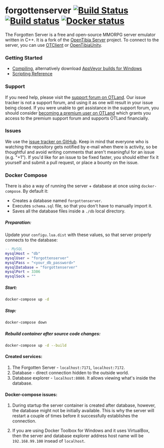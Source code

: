 forgottenserver [![Build Status](https://travis-ci.org/otland/forgottenserver.svg?branch=master)](https://travis-ci.org/otland/forgottenserver "Travis CI status") [![Build status](https://ci.appveyor.com/api/projects/status/599x38f3a0luessl?svg=true)](https://ci.appveyor.com/project/otland/forgottenserver "Download builds for Windows") [![Docker status](https://images.microbadger.com/badges/image/otland/forgottenserver.svg)](https://microbadger.com/images/otland/forgottenserver "Docker image status")
===============

The Forgotten Server is a free and open-source MMORPG server emulator written in C++. It is a fork of the [OpenTibia Server](https://github.com/opentibia/server) project. To connect to the server, you can use [OTClient](https://github.com/edubart/otclient) or [OpenTibiaUnity](https://github.com/slavidodo/OpenTibia-Unity).

### Getting Started

* [Compiling](https://github.com/otland/forgottenserver/wiki/Compiling), alternatively download [AppVeyor builds for Windows](https://ci.appveyor.com/project/otland/forgottenserver)
* [Scripting Reference](https://github.com/otland/forgottenserver/wiki/Script-Interface)

### Support

If you need help, please visit the [support forum on OTLand](https://otland.net/forums/support.16/). Our issue tracker is not a support forum, and using it as one will result in your issue being closed. If you were unable to get assistance in the support forum, you should consider [becoming a premium user on OTLand](https://otland.net/account/upgrades) which grants you access to the premium support forum and supports OTLand financially.

### Issues

We use the [issue tracker on GitHub](https://github.com/otland/forgottenserver/issues). Keep in mind that everyone who is watching the repository gets notified by e-mail when there is activity, so be thoughtful and avoid writing comments that aren't meaningful for an issue (e.g. "+1"). If you'd like for an issue to be fixed faster, you should either fix it yourself and submit a pull request, or place a bounty on the issue.

### Docker Compose

There is also a way of running the server + database at once using `docker-compose`.
By default it:
 * Creates a database named `forgottenserver`.
 * Executes `schema.sql` file, so that you don't have to manually import it.
 * Saves all the database files inside a `./db` local directory.
 
##### Preparation:

Update your `configu.lua.dist` with these values, so that server properly connects to the database:

```lua
-- MySQL
mysqlHost = "db"
mysqlUser = "forgottenserver"
mysqlPass = "<your_db_password>"
mysqlDatabase = "forgottenserver"
mysqlPort = 3306
mysqlSock = ""
```

##### Start:

```bash
docker-compose up -d
```

##### Stop:
```bash
docker-compose down
```

##### Rebuild container after source code changes:

```bash
docker-compose up -d --build
```

#### Created services:

1. The Forgotten Server - `localhost:7171`, `localhost:7172`.
2. Database - direct connection hidden to the outside world.
3. Database explorer - `localhost:8080`. It allows viewing what's inside the database.

#### Docker-compose issues:

1. During startup the server container is created after database, however, the database might not be initially available.
This is why the server will restart a couple of times before it successfully establishes the connection.

2. If you are using Docker Toolbox for Windows and it uses VirtualBox,
 then the server and database explorer address host name will be `192.168.99.100` insead of `localhost`.